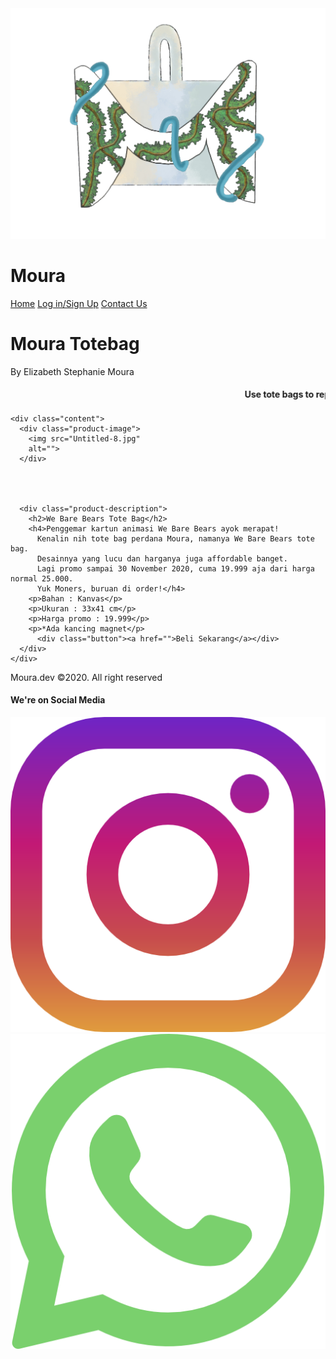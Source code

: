 <!DOCTYPE html>
<html lang="en">
    <head>
        <meta charset="UTF-8">
        <meta name= "viewport" content= "Width=device-width, inital-scale=1.0">
        <link rel="stylesheet" href="style.css">
        <title>Website Moura Totebag</title>
      </head>
<body>

  <!-- Header-->
  <div class="header">
    <div class="logo">
      <img src="Logo moura.png" alt="">
        <h1>Moura</h1> 
    </div>
    <div class="menu">
      <a href="">Home</a>
      <a href="Login.html" class="login">Log in/Sign Up</a>
      <a href="ContactUs.html" class= "ContactUs">Contact Us</a>
    </div>
  </div>
  <!--End Header-->
 
  <!-- Content-->
  <div class="top-wrapper">
    <h1>Moura Totebag</h1>
    <p>By Elizabeth Stephanie Moura</p>
  </div>
 

  <div class="produk-quote">
    <h4><marquee>Use tote bags to replace the need for plastic bags! Let's start with you!</marquee></h4>
  </div>




    <div class="content">
      <div class="product-image">
        <img src="Untitled-8.jpg" 
        alt=""> 
      </div>



      
      <div class="product-description">
        <h2>We Bare Bears Tote Bag</h2>
        <h4>Penggemar kartun animasi We Bare Bears ayok merapat!
          Kenalin nih tote bag perdana Moura, namanya We Bare Bears tote bag. 
          Desainnya yang lucu dan harganya juga affordable banget. 
          Lagi promo sampai 30 November 2020, cuma 19.999 aja dari harga normal 25.000. 
          Yuk Moners, buruan di order!</h4>
        <p>Bahan : Kanvas</p>
        <p>Ukuran : 33x41 cm</p>
        <p>Harga promo : 19.999</p>
        <p>*Ada kancing magnet</p>
          <div class="button"><a href="">Beli Sekarang</a></div>
      </div> 
    </div>
  <!--End Content-->

  <!-- Footer-->
  <div class="footer">
    <P>Moura.dev &COPY;2020. All right reserved</P>
    <h4>We're on Social Media</h4>
    <a href="https://instagram.com/moura.totebag?igshid=1vw5h5n8p6hgh"><img src="instagram.png" alt=""></a>
    <a href="https://wa.me/6287774115638"><img src="whatsapp.png" alt=""></a>
  </div>

  <!--End Footer-->

  

</body>

</html>
